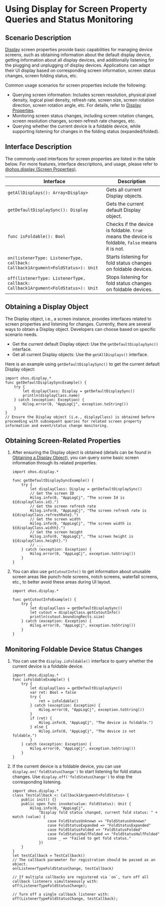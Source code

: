 # Using Display for Screen Property Queries and Status Monitoring

## Scenario Description

[Display](../../../API_Reference/source_en/arkui-cj/cj-apis-display.md) screen properties provide basic capabilities for managing device screens, such as obtaining information about the default display device, getting information about all display devices, and additionally listening for the plugging and unplugging of display devices. Applications can adapt their UI display based on corresponding screen information, screen status changes, screen folding status, etc.

Common usage scenarios for screen properties include the following:

- Querying screen information: Includes screen resolution, physical pixel density, logical pixel density, refresh rate, screen size, screen rotation direction, screen rotation angle, etc. For details, refer to [Display Properties](../../../API_Reference/source_en/arkui-cj/cj-apis-display.md).
- Monitoring screen status changes, including screen rotation changes, screen resolution changes, screen refresh rate changes, etc.
- Querying whether the current device is a foldable device, while supporting listening for changes in the folding status (expanded/folded).

## Interface Description

The commonly used interfaces for screen properties are listed in the table below. For more features, interface descriptions, and usage, please refer to [@ohos.display (Screen Properties)](../../../API_Reference/source_en/arkui-cj/cj-apis-display.md).

| Interface                                                                 | Description                                                                                  |
| ------------------------------------------------------------------------- | -------------------------------------------------------------------------------------------- |
| `getAllDisplays(): Array<Display>`                                        | Gets all current Display objects.                                                            |
| `getDefaultDisplaySync(): Display`                                        | Gets the current default Display object.                                                     |
| `func isFoldable(): Bool`                                                 | Checks if the device is foldable. `true` means the device is foldable, `false` means it is not. |
| `on(listenerType: ListenerType, callback: Callback1Argument<FoldStatus>): Unit` | Starts listening for fold status changes on foldable devices.                                |
| `off(listenerType: ListenerType, callback: Callback1Argument<FoldStatus>): Unit` | Stops listening for fold status changes on foldable devices.                                 |

## Obtaining a Display Object

The Display object, i.e., a screen instance, provides interfaces related to screen properties and listening for changes. Currently, there are several ways to obtain a Display object. Developers can choose based on specific scenario needs.

- Get the current default Display object: Use the `getDefaultDisplaySync()` interface.
- Get all current Display objects: Use the `getAllDisplays()` interface.

Here is an example using `getDefaultDisplaySync()` to get the current default Display object:

```cangjie
import ohos.display.*
func getDefaultDisplaySyncExample() {
    try {
        let displayClass: Display = getDefaultDisplaySync()
        println(displayClass.name)
    } catch (exception: Exception) {
        Hilog.error(0, "AppLogCj", exception.toString())
    }
}
// Ensure the Display object (i.e., displayClass) is obtained before proceeding with subsequent queries for related screen property information and event/status change monitoring.
```

## Obtaining Screen-Related Properties

1. After ensuring the Display object is obtained (details can be found in [Obtaining a Display Object](#obtaining-a-display-object)), you can query some basic screen information through its related properties.

    ```cangjie
    import ohos.display.*

    func getDefaultDisplaySyncExample() {
        try {
            let displayClass: Display = getDefaultDisplaySync()
            // Get the screen ID
            Hilog.info(0, "AppLogCj", "The screen Id is ${displayClass.id}.")
            // Get the screen refresh rate
            Hilog.info(0, "AppLogCj", "The screen refresh rate is ${displayClass.refreshRate}.")
            // Get the screen width
            Hilog.info(0, "AppLogCj", "The screen width is ${displayClass.width}.")
            // Get the screen height
            Hilog.info(0, "AppLogCj", "The screen height is ${displayClass.height}.")
            // ...
        } catch (exception: Exception) {
            Hilog.error(0, "AppLogCj", exception.toString())
        }
    }
    ```

2. You can also use `getCutoutInfo()` to get information about unusable screen areas like punch-hole screens, notch screens, waterfall screens, etc., to better avoid these areas during UI layout.

    ```cangjie
    import ohos.display.*

    func getCutoutInfoExample() {
        try {
            let displayClass = getDefaultDisplaySync()
            let cutout = displayClass.getCutoutInfo()
            println(cutout.boundingRects.size)
        } catch (exception: Exception) {
            Hilog.error(0, "AppLogCj", exception.toString())
        }
    }
    ```

## Monitoring Foldable Device Status Changes

1. You can use the `display.isFoldable()` interface to query whether the current device is a foldable device.

    ```cangjie
    import ohos.display.*
    func isFoldableExample() {
        try {
            let displayClass = getDefaultDisplaySync()
            var ret: Bool = false
            try {
                ret = isFoldable()
            } catch (exception: Exception) {
                Hilog.error(0, "AppLogCj", exception.toString())
            }
            if (ret) {
                Hilog.info(0, "AppLogCj", "The device is foldable.")
            } else {
                Hilog.info(0, "AppLogCj", "The device is not foldable.")
            }
        } catch (exception: Exception) {
            Hilog.error(0, "AppLogCj", exception.toString())
        }
    }
    ```

2. If the current device is a foldable device, you can use `display.on('foldStatusChange')` to start listening for fold status changes. Use `display.off('foldStatusChange')` to stop the corresponding listening.

    ```cangjie
    import ohos.display.*
    class TestCallback <: Callback1Argument<FoldStatus> {
        public init() {}
        public open func invoke(value: FoldStatus): Unit {
            Hilog.info(0, "AppLogCj", 
                "Display fold status changed, current fold status: " + match (value) {
                    case FoldStatusUnknown => "FoldStatusUnknown"
                    case FoldStatusExpanded => "FoldStatusExpanded"
                    case FoldStatusFolded => "FoldStatusFolded"
                    case FoldStatusHalfFolded => "FoldStatusHalfFolded"
                    case _ => "Failed to get fold status."
                })
        }
    }
    let testCallback = TestCallback()
    // The callback parameter for registration should be passed as an object.
    on(ListenerTypeFoldStatusChange, testCallback)

    // If multiple callbacks are registered via `on`, turn off all callback listeners simultaneously with:
    off(ListenerTypeFoldStatusChange);

    // Turn off a single callback listener with:
    off(ListenerTypeFoldStatusChange, testCallback);
    ```